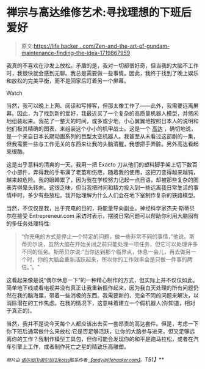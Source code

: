 # 禅宗与高达维修艺术:寻找理想的下班后爱好

> 原文:[https://life hacker . com/Zen-and-the-art-of-gundam-maintenance-finding-the-idea-1719867959](https://lifehacker.com/zen-and-the-art-of-gundam-maintenance-finding-the-idea-1719867959)

我真的不喜欢在沙发上放松。矛盾的是，我对一切都很好奇，但当我的大脑不工作时，我很快就会感到无聊。我总是需要做一些事情。因此，我终于找到了晚上娱乐和放松的完美平衡，而不是回家后盯着另一个屏幕。

Watch

当然，我可以晚上上网、阅读和写博客，但那太像工作了——此外，我需要远离屏幕。因此，为了找到新的爱好，我最近买了一个复杂的高质量机器人模型，并悠闲地组装起来。我花了一整天的时间，或多或少地，小心翼翼地按照日本人的说明和他们极其精确的图表，来组装这个小小的机甲战士。这是一个 [高达](https://en.wikipedia.org/wiki/Gundam) ，确切地说，是一个来自日本长期动画系列的巨型太空机器人。我甚至从未看过这部剧的一集，但我需要一些与工作无关的东西来让我的头脑清醒，我想把手弄脏。另外高达看起来很酷。

这是出乎意料的清爽的一天。我用一把 Exacto 刀从他们的塑料脚手架上切下数百个小部件，弄得我的手布满了老茧和伤疤，随着我的使用，这把刀变得越来越钝，越来越危险。我的眼睛累了，因为我在学校努力记起一点日语，却被那些复杂的图表弄得晕头转向。这很乏味，但当我把时间和精力投入到一些远离我日常生活的事情中时，多少有些放松。我开始理解为什么人们会在地下室制作复杂的铁路模型。

当然，不仅仅是我，出于充电的目的，将能量导向副业。神经科学家杰夫·斯蒂贝尔在接受 Entrepreneur.com 采访时表示，摆脱日常问题可以帮助你利用大脑固有的多任务处理特性:

> “你充电的方式是停止一个特定的问题，做一些非常不同的事情，”他说。斯蒂贝尔说，虽然大脑在开始关闭之前只能处理一项任务，但它可以处理许多不同的任务。斯蒂贝尔说:“当你达到那个临界点，休息一会儿，再去做另一个时，你的大脑会重新活跃起来，所以你的工作效率会是只做一件事的两倍。”。"

这看起来像是说“偶尔休息一下”的一种精心制作的方式，但实际上并不仅仅如此。简单地下线或看电视并没有真正让我重新振作起来，因为我白天处理的所有问题仍然在我的脑海里，带着一些消极的东西。我需要新的、完全不同的问题来解决，以消除潜在的工作焦虑。在我的情况下，这意味着建立一个假机器人(你知道，相对于真正的)。

当然，我并不是说今天每个人都应该出去买一套昂贵的高达套件。但是，考虑一下你下班后通常做什么来放松:它是否足够活跃，让你的大脑参与进来，但又足够远离你的工作？我制作模型工具包，但你可能会发现你的和平是跑马拉松，或者在汽车引擎上工作，或者制作死亡之星的精致乐高雕塑。

<small>*照片由*</small> [<small>*诺尔加(1)*</small>](http://www.shutterstock.com/pic-278433866/stock-photo-closeup-sprue-or-injection-moulding-of-toy.html?src=pp-same_artist-278433365-3&ws=1)<small></small>*[<small>*诺尔加(2)*</small>](http://www.shutterstock.com/pic-278579735/stock-photo-chonburi-thailand-may-closeup-gundam-rx-model-at-j-park-sriracha.html?src=V0gYRqFsJujga0pqz4Wwhw-1-88)<small></small>*[<small>*kotss*</small>](http://www.shutterstock.com/pic-33953008/stock-vector-yoga-sign.html?src=ne82hm9r4HXSGxYK7-K5mg-2-0)<small>联系作者</small>[*<small>【andy@lifehacker.com】</small>*](mailto:andy@lifehacker.com)*<small>。</small>T51】***
